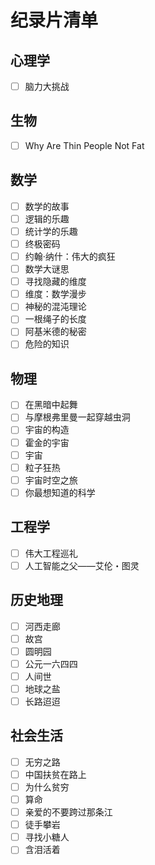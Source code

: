 # 纪录片清单

## 心理学

- [ ] 脑力大挑战

## 生物

- [ ] Why Are Thin People Not Fat

## 数学

- [ ] 数学的故事
- [ ] 逻辑的乐趣
- [ ] 统计学的乐趣
- [ ] 终极密码
- [ ] 约翰·纳什：伟大的疯狂
- [ ] 数学大谜思
- [ ] 寻找隐藏的维度
- [ ] 维度：数学漫步
- [ ] 神秘的混沌理论
- [ ] 一根绳子的长度
- [ ] 阿基米德的秘密
- [ ] 危险的知识

## 物理

- [ ] 在黑暗中起舞
- [ ] 与摩根弗里曼一起穿越虫洞
- [ ] 宇宙的构造
- [ ] 霍金的宇宙
- [ ] 宇宙
- [ ] 粒子狂热
- [ ] 宇宙时空之旅
- [ ] 你最想知道的科学

## 工程学

- [ ] 伟大工程巡礼
- [ ] 人工智能之父——艾伦・图灵

## 历史地理

- [ ] 河西走廊
- [ ] 故宫
- [ ] 圆明园
- [ ] 公元一六四四
- [ ] 人间世
- [ ] 地球之盐
- [ ] 长路迢迢

## 社会生活

- [ ] 无穷之路
- [ ] 中国扶贫在路上
- [ ] 为什么贫穷
- [ ] 算命
- [ ] 亲爱的不要跨过那条江
- [ ] 徒手攀岩
- [ ] 寻找小糖人
- [ ] 含泪活着
